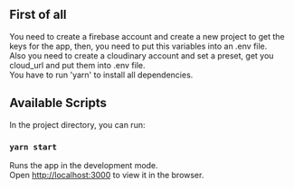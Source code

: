 ## First of all

You need to create a firebase account and create a new project to get the keys for the app, then, you need to put this variables into an .env file.\
Also you need to create a cloudinary account and set a preset, get you cloud_url and put them into .env file.\
You have to run 'yarn' to install all dependencies.

## Available Scripts

In the project directory, you can run:

### `yarn start`

Runs the app in the development mode.\
Open [http://localhost:3000](http://localhost:3000) to view it in the browser.
